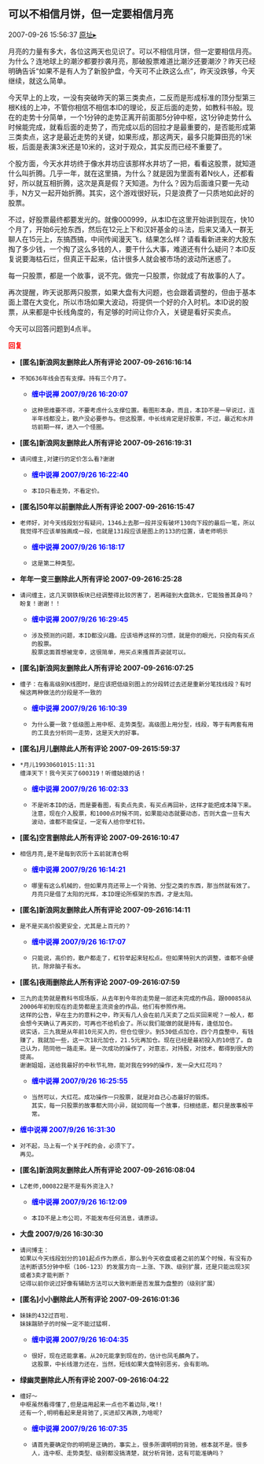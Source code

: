 ## 可以不相信月饼，但一定要相信月亮
2007-09-26 15:56:37
[原址▸](http://www.fxgan.com/chan_time/2007_07_12/708.htm)



 月亮的力量有多大，各位这两天也见识了。可以不相信月饼，但一定要相信月亮。为什么？连地球上的潮汐都要抄袭月亮，那破股票难道比潮汐还要潮汐？昨天已经明确告诉“如果不是有人为了新股护盘，今天可不止跌这么点”，昨天没跌够，今天继续，就这么简单。


 


 今天早上的上攻，一没有突破昨天的第三类卖点，二反而是形成标准的顶分型第三根K线的上冲，不管你相信不相信本ID的理论，反正后面的走势，如教科书般。现在的走势十分简单，一个1分钟的走势正离开前面那5分钟中枢，这1分钟走势什么时候能完成，就看后面的走势了，而完成以后的回拉才是最重要的，是否能形成第三类卖点，这才是最近走势的关键，如果形成，那这两天，最多只能算田亮的1米板，后面是表演3米还是10米的，这对于观众，其实反而已经不重要了。


 


 个股方面，今天水井坊终于像水井坊应该那样水井坊了一把，看看这股票，就知道什么叫折腾。几乎一年，就在这里搞，为什么？就是因为里面有着N伙人，还都看好，所以就互相折腾，这次是真是假？天知道。为什么？因为后面谁只要一先动手，N方又一起开始折腾。其实，这个游戏很好玩，只是浪费了一只质地如此好的股票。


 


 不过，好股票最终都要发光的。就像000999，从本ID在这里开始讲到现在，快10个月了，开始6元抢东西，然后在12元上下和汉奸基金的斗法，后来又涌入一群无聊人在15元上，东搞西搞，中间传闻漫天飞，结果怎么样？请看看新进来的大股东掏了多少钱，一个掏了这么多钱的人，要干什么大事，难道还有什么疑问？本ID反复说要海枯石烂，但真正干起来，估计很多人就会被市场的波动所迷惑了。


 


 每一只股票，都是一个故事，说不完。做完一只股票，你就成了有故事的人了。


 


 再次提醒，昨天说那两只股票，如果大盘有大问题，也会跟着调整的，但由于基本面上潜在大变化，所以市场如果大波动，将提供一个好的介入时机。本ID说的股票，从来都是中长线角度的，有足够的时间让你介入，关键是看好买卖点。


 


 今天可以回答问题到4点半。


 


 





<font color='red'>**回复**</font>


- **[匿名]新浪网友删除此人所有评论 2007-09-2616:16:14**
- ```
  不知636年线会否有支撑。持有三个月了。
  ```
   - <font color='blue'>**缠中说禅 2007/9/26 16:20:07**</font>
   - ```
     这种思维要不得，不要考虑什么支撑位置。看图形本身。而且，本ID不是一早说过，连半年线都没上，散户没必要参与。但这股票，中长线肯定是好股票，不过，最近和水井坊前期一样，进入一个怪圈。
     ```
- **[匿名]新浪网友删除此人所有评论 2007-09-2616:19:31**
- ```
  请问缠主,对建行的定价怎么看?谢谢
  ```
   - <font color='blue'>**缠中说禅 2007/9/26 16:22:40**</font>
   - ```
     本ID只看走势，不看定价。
     ```
- **[匿名]50年以前删除此人所有评论 2007-09-2616:15:47**
- ```
  老师好，对今天线段划分有疑问，1346上去那一段并没有破坏130向下段的最后一笔，所以我觉得不应该单独画成一段，也就是131段应该是图上的133的位置，请老师明示
  ```
   - <font color='blue'>**缠中说禅 2007/9/26 16:18:17**</font>
   - ```
     这是第二种类型。
     ```
- **年年一变三删除此人所有评论 2007-09-2616:25:28**
- ```
  请问缠主，这几天钢铁板块已经调整得比较厉害了，若再碰到大盘跳水，它能独善其身吗？
  盼复！谢谢！！
  ```
   - <font color='blue'>**缠中说禅 2007/9/26 16:29:45**</font>
   - ```
     涉及预测的问题，本ID都没兴趣。应该培养这样的习惯，就是你的眼光，只投向有买点的股票。
     股票这面首想被宠幸，这很简单，用买点来搔首弄姿就可以。
     ```
- **[匿名]新浪网友删除此人所有评论 2007-09-2616:07:25**
- ```
  缠子：在看高级别K线图时，是应该把低级别图上的分段转过去还是重新分笔找线段？有时候这两种做法的分段是不一致的
  ```
   - <font color='blue'>**缠中说禅 2007/9/26 16:10:39**</font>
   - ```
     为什么要一致？低级图上用中枢、走势类型。高级图上用分型，线段，等于有两套有用的工具去分析同一走势，这是天大的好事。
     ```
- **[匿名]月儿删除此人所有评论 2007-09-2615:59:37**
- ```
  *月儿19930601015:11:31
  缠泽天下！我今天买了600319！听缠姑娘的话！
  ```
   - <font color='blue'>**缠中说禅 2007/9/26 16:02:33**</font>
   - ```
     不是听本ID的话，而是要看图，有卖点先卖，有买点再回补，这样才能把成本降下来。
     注意，现在介入股票，和1000点时候不同，如果能动态就要动态，否则大盘一旦有大波动，谁都不能保证，一定有人给你举杠铃。
     ```
- **[匿名]空言删除此人所有评论 2007-09-2616:10:47**
- ```
  相信月亮,是不是每到农历十五前就清仓啊
  ```
   - <font color='blue'>**缠中说禅 2007/9/26 16:14:21**</font>
   - ```
     哪里有这么机械的，但如果月亮还带上一个背驰、分型之类的东西，那当然就有效了。
     月亮只是借了太阳的光辉，本ID理论所框架的东西，才是太阳。
     ```
- **[匿名]新浪网友删除此人所有评论 2007-09-2616:14:11**
- ```
  是不是买高价股更安全，尤其是上百元的？
  ```
   - <font color='blue'>**缠中说禅 2007/9/26 16:17:07**</font>
   - ```
     只能说，高价的，散户都走了，杠铃举起来轻松点。但如果特别大的调整，谁都不会硬抗，除非脑子有水。
     ```
- **[匿名]夜雨删除此人所有评论 2007-09-2616:07:59**
- ```
  三九的走势就是教科书现场版，从去年到今年的走势是一部还未完成的作品，跟000858从20006年初到现在的走势都是主流资金的作品，他们有参照作用。
  这样的公告，早在主力的意料之中，昨天有几人会在前几天卖了之后买回来呢？一般人，都会想今天确认了再买的，可再也不给机会了。所以我们能做的就是持有，逢低加仓。
  说实话，三九我是从年前10元买入的，但仓位很少。到530低点加仓，四个月盘整中，有钱赚了，我就加一些，这一次18元加仓，21.5元再加仓。现在已经是最初投入的10倍了。自己认为，陪同他一路走来。是一次成功的操作了，对意志，对持股，对技术，都得到很大的提高。
  谢谢姐姐，送给我最好的中秋节礼物，能对我在999的操作，发一朵大红花吗？
  ```
   - <font color='blue'>**缠中说禅 2007/9/26 16:25:55**</font>
   - ```
     当然可以，大红花。成功操作一只股票，就是对自己心态最好的锻炼。
     其实，每一只股票的故事都大同小异，就如同每一个故事，归根结底，都只是故事般平常。
     ```
- <font color='blue'>**缠中说禅 2007/9/26 16:31:30**</font>
- ```
  对不起，马上有一个关于PE的会，必须下了。
  再见。
  ```
- **[匿名]新浪网友删除此人所有评论 2007-09-2616:08:04**
- ```
  LZ老师,000822是不是有外资注入?
  ```
   - <font color='blue'>**缠中说禅 2007/9/26 16:12:09**</font>
   - ```
     本ID不是上市公司，不能发布任何消息，请原谅。
     ```
- **大盘 2007/9/26 16:30:30**
- ```
  请问博主：
  如果以今天线段划分的101起点作为原点，那么到今天收盘或者之前的某个时候，有没有办法判断该5分钟中枢（106-123）的发展方向－上涨、下跌、级别扩展，还是只能出现3买或者3卖才能判断？
  记得以前你说过好像有辅助方法可以大致判断是否发展为盘整的（级别扩展）
  ```
- **[匿名]小小删除此人所有评论 2007-09-2616:01:36**
- ```
  妹妹的432过百啦.
  妹妹踹轿子的时候一定不能过猛啊.
  ```
   - <font color='blue'>**缠中说禅 2007/9/26 16:04:35**</font>
   - ```
     很好，现在还能拿着。从20元能拿到现在的，估计也凤毛麟角了。
     这股票，中长线潜力还在，当然，短线如果大盘特别恶劣，会有影响。
     ```
- **绿幽灵删除此人所有评论 2007-09-2616:04:22**
- ```
  缠好～
  中枢虽然看得懂了,但是运用起来一点也不着边际,唉!!
  还有一个,明明看起来是背驰了,买进却又再跌,为啥呢?
  ```
   - <font color='blue'>**缠中说禅 2007/9/26 16:07:35**</font>
   - ```
     请首先要确定你的明明是正确的，事实上，很多所谓明明的背驰，根本就不是。很多人，连中枢、走势类型、级别都没搞清楚，就分析背驰，这有可能准确吗？
     ```
